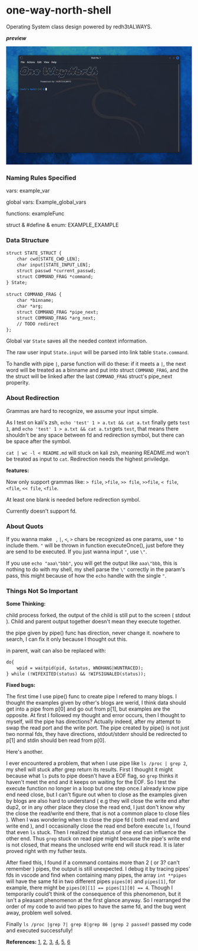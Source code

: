 # one-way-north-shell
Operating System class design powered by redh3tALWAYS.

***preview***

![preview](https://github.com/local-h0st/one-way-north-shell/blob/main/static/preview.png)

### Naming Rules Specified
vars: example_var

global vars: Example_global_vars

functions: exampleFunc

struct & #define & enum: EXAMPLE_EXAMPLE

### Data Structure
```
struct STATE_STRUCT {
    char cwd[STATE_CWD_LEN];
    char input[STATE_INPUT_LEN];
    struct passwd *current_passwd;
    struct COMMAND_FRAG *command;
} State;

struct COMMAND_FRAG {
    char *binname;
    char *arg;
    struct COMMAND_FRAG *pipe_next;
    struct COMMAND_FRAG *arg_next;
    // TODO redirect
};

```

Global var `State` saves all the needed context information.

The raw user input `State.input` will be parsed into link table `State.command`.

To handle with pipe `|`, parse function will do these: if it meets a `|`, the next word will be treated as a binname and put into struct `COMMAND_FRAG`, and the the struct will be linked after the last `COMMAND_FRAG` struct's pipe_next properity.


### About Redirection
Grammas are hard to recognize, we assume your input simple.

As I test on kali's zsh, `echo 'test' 1 > a.txt && cat a.txt` finally gets `test 1`, and `echo 'test' 1 > a.txt && cat a.txt`gets `test`, that means there shouldn't be any space between fd and redirection symbol, but there can be space after the symbol.

`cat | wc -l < README.md` will stuck on kali zsh, meaning README.md won't be treated as input to `cat`. Redirection needs the highest priviledge.

**features:**

Now only support grammas like: `> file`, `>file`, `>> file`, `>>file`, `< file`, `<file`, `<< file`, `<file`.

At least one blank is needed before redirection symbol.

Currently doesn't support fd.


### About Quots
If you wanna make ` `, `|`, `<`, `>` chars be recognized as one params, use `"` to include them. `"` will be thrown in function executeOnce(), just before they are send to be executed. If you just wanna input `"`, use `\"`.

If you use `echo "aaa\"bbb"`, you will get the output like `aaa\"bbb`, this is nothing to do with my shell, my shell parse the `\"` correctly in the param's pass, this might because of how the `echo` handle with the single `"`.

### Things Not So Important

**Some Thinking:**

child process forked, the output of the child is still put to the screen ( stdout ). Child and parent output together doesn't mean they execute together.

the pipe given by pipe() func has direction, never change it. nowhere to search, I can fix it only because I thought out this.

in parent, wait can also be replaced with:
```
do{
    wpid = waitpid(pid, &status, WNOHANG|WUNTRACED);
} while (!WIFEXITED(status) && !WIFSIGNALED(status));
```

**Fixed bugs:**

The first time I use pipe() func to create pipe I refered to many blogs. I thought the examples given by other's blogs are werid, I think data should get into a pipe from p[0] and go out from p[1], but examples are the opposite. At first I followed my thought and error occurs, then I thought to myself, will the pipe has directions? Actually indeed, after my attempt to swap the read port and the write port. The pipe created by pipe() is not just two normal fds, they have directions, stdout/stderr should be redirected to p[1] and stdin should ben read from p[0].

Here's another.

I ever encountered a problem, that when I use pipe like `ls /proc | grep 2`, my shell will stuck after grep return its results. First I thought it might because what `ls` puts to pipe doesn't have a EOF flag, so `grep` thinks it haven't meet the end and it keeps on waiting for the EOF. So I test the execute function no longer in a loop but one step once.I already know pipe end need close, but I can't figure out when to close as the examples given by blogs are also hard to understand ( e.g they will close the write end after dup2, or in any other place they close the read end, I just don't know why the close the read/write end there, that is not a common place to close files ). When I was wondering when to close the pipe fd ( both read end and write end ), and I occasionally close the read end before execute `ls`, I found that even `ls` stuck. Then I realized the status of one end can influence the other end. Thus `grep` stuck on read pipe might because the pipe's write end is not closed, that means the unclosed write end will stuck read. It is later proved right with my futher tests. 

After fixed this, I found if a command contains more than 2 ( or 3? can't remember ) pipes, the output is still unexpected. I debug it by tracing pipes' fds in vscode and find when containing many pipes, the array `int **pipes` will have the same fd in two different pipes `pipes[0]` and `pipes[1]`, for example, there might be `pipes[0][1] == pipes[1][0] == 4`. Though I temporarily could't think of the consequence of this phenomenon, but it isn't a pleasant phenomenon at the first glance anyway. So I rearranged the order of my code to avid two pipes to have the same fd, and the bug went away, problem well solved.

Finally `ls /proc |grep 7| grep 8|grep 86 |grep 2 passed!` passed my code and executed successfully!

**References:**
[1](https://bmoos.github.io/2020/01/22/%E5%9C%A8Linux%E7%8E%AF%E5%A2%83%E4%B8%8B%E7%94%A8c%E5%AE%9E%E7%8E%B0%E7%AE%80%E6%98%93shell%E7%A8%8B%E5%BA%8F/), [2](https://drustz.com/posts/2015/09/27/step-by-step-shell1/), [3](https://mbinary.xyz/simple-shell.html), [4](https://developer.aliyun.com/article/990596), [5](https://www.cnblogs.com/mickole/p/3187409.html), [6](https://zhuanlan.zhihu.com/p/360923356)
